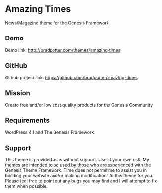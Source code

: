 # Amazing Times

News/Magazine theme for the Genesis Framework

## Demo

Demo link: http://bradpotter.com/themes/amazing-times

## GitHub

Github project link: https://github.com/bradpotter/amazing-times

## Mission

Create free and/or low cost quality products for the Genesis Community

## Requirements

WordPress 4.1 and The Genesis Framework

## Support

This theme is provided as is without support. Use at your own risk. My themes are intended to be used by those who are experienced with the Genesis Theme Framework. Time does not permit me to assist you in building your website and/or making modifications to this theme for you. Please feel free to point out any bugs you may find and I will attempt to fix them when possible.